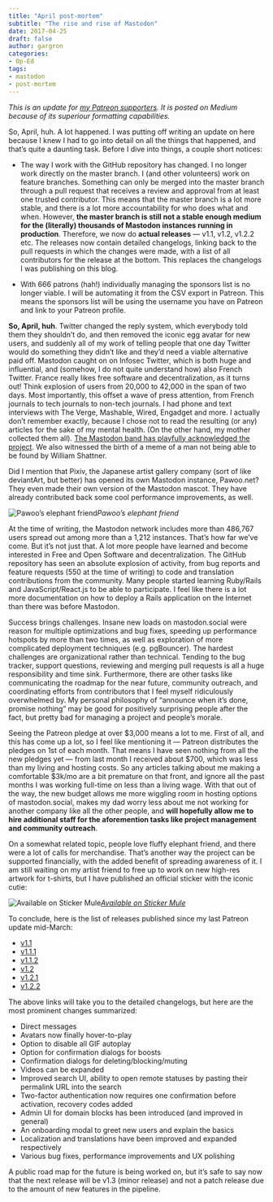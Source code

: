 ```yaml
---
title: "April post-mortem"
subtitle: "The rise and rise of Mastodon"
date: 2017-04-25
draft: false
author: gargron
categories:
- Op-Ed
tags:
- mastodon
- post-mortem
---
```


*This is an update for [my Patreon supporters](https://patreon.com/user?u=619786). It is posted on Medium because of its superiour formatting capabilities.*

So, April, huh. A lot happened. I was putting off writing an update on here because I knew I had to go into detail on all the things that happened, and that’s quite a daunting task. Before I dive into things, a couple short notices:

* The way I work with the GitHub repository has changed. I no longer work directly on the master branch. I (and other volunteers) work on feature branches. Something can only be merged into the master branch through a pull request that receives a review and approval from at least one trusted contributor. This means that the master branch is a lot more stable, and there is a lot more accountability for who does what and when. However, **the master branch is still not a stable enough medium for the (literally) thousands of Mastodon instances running in production**. Therefore, we now do **actual releases** — v1.1, v1.2, v1.2.2 etc. The releases now contain detailed changelogs, linking back to the pull requests in which the changes were made, with a list of all contributors for the release at the bottom. This replaces the changelogs I was publishing on this blog.

* With 666 patrons (hah!) individually managing the sponsors list is no longer viable. I will be automating it from the CSV export in Patreon. This means the sponsors list will be using the username you have on Patreon and link to your Patreon profile.

**So, April, huh**. Twitter changed the reply system, which everybody told them they shouldn’t do, and then removed the iconic egg avatar for new users, and suddenly all of my work of telling people that one day Twitter would do something they didn’t like and they’d need a viable alternative paid off. Mastodon caught on on Infosec Twitter, which is both huge and influential, and (somehow, I do not quite understand how) also French Twitter. France really likes free software and decentralization, as it turns out! Think explosion of users from 20,000 to 42,000 in the span of two days. Most importantly, this offset a wave of press attention, from French journals to tech journals to non-tech journals. I had phone and text interviews with The Verge, Mashable, Wired, Engadget and more. I actually don’t remember exactly, because I chose not to read the resulting (or any) articles for the sake of my mental health. (On the other hand, my mother collected them all). [The Mastodon band has playfully acknowledged the project](https://twitter.com/mastodonmusic/status/849424628401541121). We also witnessed the birth of a meme of a man not being able to be found by William Shattner.

Did I mention that Pixiv, the Japanese artist gallery company (sort of like deviantArt, but better) has opened its own Mastodon instance, Pawoo.net? They even made their own version of the Mastodon mascot. They have already contributed back some cool performance improvements, as well.

![Pawoo’s elephant friend](https://cdn-images-1.medium.com/max/2000/1*ovH0iFCU303mZgRCd6S5gg.jpeg)*Pawoo’s elephant friend*

At the time of writing, the Mastodon network includes more than 486,767 users spread out among more than a 1,212 instances. That’s how far we’ve come. But it’s not just that. A lot more people have learned and become interested in Free and Open Software and decentralization. The GitHub repository has seen an absolute explosion of activity, from bug reports and feature requests (550 at the time of writing) to code and translation contributions from the community. Many people started learning Ruby/Rails and JavaScript/React.js to be able to participate. I feel like there is a lot more documentation on how to deploy a Rails application on the Internet than there was before Mastodon.

Success brings challenges. Insane new loads on mastodon.social were reason for multiple optimizations and bug fixes, speeding up performance hotspots by more than two times, as well as exploration of more complicated deployment techniques (e.g. pgBouncer). The hardest challenges are organizational rather than technical. Tending to the bug tracker, support questions, reviewing and merging pull requests is all a huge responsibility and time sink.
Furthermore, there are other tasks like communicating the roadmap for the near future, community outreach, and coordinating efforts from contributors that I feel myself ridiculously overwhelmed by. My personal philosophy of “announce when it’s done, promise nothing” may be good for positively surprising people after the fact, but pretty bad for managing a project and people’s morale.

Seeing the Patreon pledge at over $3,000 means a lot to me. First of all, and this has come up a lot, so I feel like mentioning it — Patreon distributes the pledges on 1st of each month. That means I have seen nothing from all the new pledges yet — from last month I received about $700, which was less than my living and hosting costs. So any articles talking about me making a comfortable $3k/mo are a bit premature on that front, and ignore all the past months I was working full-time on less than a living wage.
With that out of the way, the new budget allows me more wiggling room in hosting options of mastodon.social, makes my dad worry less about me not working for another company like all the other people, and **will hopefully allow me to hire additional staff for the aforemention tasks like project management and community outreach**.

On a somewhat related topic, people love fluffy elephant friend, and there were a lot of calls for merchandise. That’s another way the project can be supported financially, with the added benefit of spreading awareness of it. I am still waiting on my artist friend to free up to work on new high-res artwork for t-shirts, but I have published an official sticker with the iconic cutie:

![[Available on Sticker Mule](https://www.stickermule.com/marketplace/18010-mastodon-fluffy-elephant-friend)](https://cdn-images-1.medium.com/max/9216/1*6iV1inXI_ADZjAwrPfLs-A.jpeg)*[Available on Sticker Mule](https://www.stickermule.com/marketplace/18010-mastodon-fluffy-elephant-friend)*

To conclude, here is the list of releases published since my last Patreon update mid-March:

* [v1.1](https://github.com/tootsuite/mastodon/releases/tag/v1.1)
* [v1.1.1](https://github.com/tootsuite/mastodon/releases/tag/v1.1.1)
* [v1.1.2](https://github.com/tootsuite/mastodon/releases/tag/v1.1.2)
* [v1.2](https://github.com/tootsuite/mastodon/releases/tag/v1.2)
* [v1.2.1](https://github.com/tootsuite/mastodon/releases/tag/v1.2.1)
* [v1.2.2](https://github.com/tootsuite/mastodon/releases/tag/v1.2.2)

The above links will take you to the detailed changelogs, but here are the most prominent changes summarized:

* Direct messages
* Avatars now finally hover-to-play
* Option to disable all GIF autoplay
* Option for confirmation dialogs for boosts
* Confirmation dialogs for deleting/blocking/muting
* Videos can be expanded
* Improved search UI, ability to open remote statuses by pasting their permalink URL into the search
* Two-factor authentication now requires one confirmation before activation, recovery codes added
* Admin UI for domain blocks has been introduced (and improved in general)
* An onboarding modal to greet new users and explain the basics
* Localization and translations have been improved and expanded respectively
* Various bug fixes, performance improvements and UX polishing

A public road map for the future is being worked on, but it’s safe to say now that the next release will be v1.3 (minor release) and not a patch release due to the amount of new features in the pipeline.
